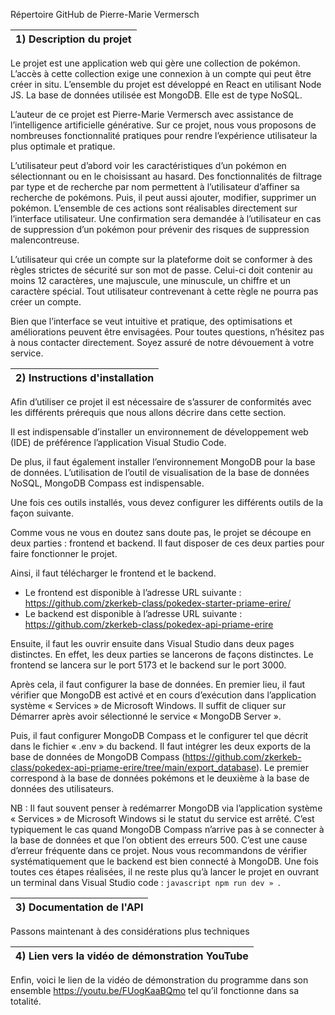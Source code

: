 Répertoire GitHub de Pierre-Marie Vermersch 

|  1) Description du projet |
|---------------------------|

Le projet est une application web qui gère une collection de pokémon. L’accès à cette collection exige une connexion à un compte qui peut être créer in situ. 
L’ensemble du projet est développé en React en utilisant Node JS. La base de données utilisée est MongoDB. Elle est de type NoSQL.

L’auteur de ce projet est Pierre-Marie Vermersch avec assistance de l’intelligence artificielle générative.
Sur ce projet, nous vous proposons de nombreuses fonctionnalité pratiques pour rendre l’expérience utilisateur la plus optimale et pratique.

L’utilisateur peut d’abord voir les caractéristiques d’un pokémon en sélectionnant ou en le choisissant au hasard. Des fonctionnalités de filtrage par type et de recherche par nom permettent à l’utilisateur d’affiner sa recherche de pokémons.
Puis, il peut aussi ajouter, modifier, supprimer un pokémon. L’ensemble de ces actions sont réalisables directement sur 
l’interface utilisateur. Une confirmation sera demandée à l’utilisateur en cas de suppression d’un pokémon pour prévenir des risques de suppression malencontreuse.

L’utilisateur qui crée un compte sur la plateforme doit se conformer à des règles strictes de sécurité sur son mot de passe. Celui-ci doit contenir au moins 12 caractères, une majuscule, une minuscule, un chiffre et un caractère spécial. Tout utilisateur contrevenant à cette règle ne pourra pas créer un compte.

Bien que l’interface se veut intuitive et pratique, des optimisations et améliorations peuvent être envisagées. Pour toutes questions, n’hésitez pas à nous contacter directement. Soyez assuré de notre dévouement à votre service.


|  2) Instructions d'installation |
|---------------------------------|


Afin d’utiliser ce projet il est nécessaire de s’assurer de conformités avec les différents prérequis que nous allons décrire dans cette section. 

Il est indispensable d’installer un environnement de développement web (IDE) de préférence l’application Visual Studio Code. 

De plus, il faut également installer l’environnement MongoDB pour la base de données. 
L’utilisation de l’outil de visualisation de la base de données NoSQL, MongoDB Compass est indispensable.

Une fois ces outils installés, vous devez configurer les différents outils de la façon suivante.

Comme vous ne vous en doutez sans doute pas, le projet se découpe en deux parties : frontend et backend. Il faut disposer de ces deux parties pour faire fonctionner le projet.

Ainsi, il faut télécharger le frontend et le backend. 
-	Le frontend est disponible à l’adresse URL suivante : https://github.com/zkerkeb-class/pokedex-starter-priame-erire/
-	Le backend est disponible à l’adresse URL suivante : https://github.com/zkerkeb-class/pokedex-api-priame-erire

Ensuite, il faut les ouvrir ensuite dans Visual Studio dans deux pages distinctes. En effet, les deux parties se lancerons de façons distinctes. Le frontend se lancera sur le port 5173 et le backend sur le port 3000.

Après cela, il faut configurer la base de données. En premier lieu, il faut vérifier que MongoDB est activé et en cours d’exécution dans l’application système « Services » de Microsoft Windows. Il suffit de cliquer sur Démarrer après avoir sélectionné le service « MongoDB Server ».

Puis, il faut configurer MongoDB Compass et le configurer tel que décrit dans le fichier « .env » du backend. Il faut intégrer les deux exports de la base de données de MongoDB Compass (https://github.com/zkerkeb-class/pokedex-api-priame-erire/tree/main/export_database). Le premier correspond à la base de données pokémons et le deuxième à la base de données des utilisateurs.

NB : Il faut souvent penser à redémarrer MongoDB via l’application système « Services » de Microsoft Windows si le statut du service est arrêté.  C’est typiquement le cas quand MongoDB Compass n’arrive pas à se connecter à la base de données et que l’on obtient des erreurs 500. C’est une cause d’erreur fréquente dans ce projet. Nous vous recommandons de vérifier systématiquement que le backend est bien connecté à MongoDB.
Une fois toutes ces étapes réalisées, il ne reste plus qu’à lancer le projet en ouvrant un terminal dans Visual Studio code : ```javascript npm run dev » ```.

|  3) Documentation de l'API      |
|---------------------------------|

Passons maintenant à des considérations plus techniques


|  4) Lien vers la vidéo de démonstration YouTube |
|-------------------------------------------------|

Enfin, voici le lien de la vidéo de démonstration du programme dans son ensemble https://youtu.be/FUogKaaBQmo  tel qu’il fonctionne dans sa totalité.
